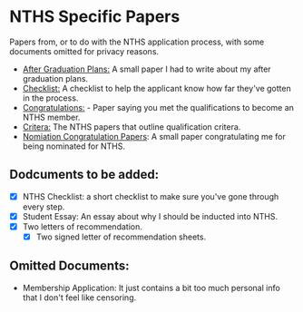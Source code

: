# NTHS Specific Papers

Papers from, or to do with the NTHS application process, with some documents
omitted for privacy reasons.

- [After Graduation Plans:](after-grad-plans.pdf) A small paper I had to write about my after graduation plans.
- [Checklist:](Checklist.pdf) A checklist to help the applicant know how far they've gotten in the process.
- [Congratulations:](congrats.pdf) - Paper saying you met the qualifications to become an NTHS member.
- [Critera:](criteria.pdf) The NTHS papers that outline qualification critera.
- [Nomiation Congratulation Papers](nomination.pdf): A small paper congratulating me for being nominated for NTHS.


## Dodcuments to be added:

- [X] NTHS Checklist: a short checklist to make sure you've gone through every step.
- [X] Student Essay: An essay about why I should be inducted into NTHS.
- [X] Two letters of recommendation.
  - [X] Two signed letter of recommendation sheets.

## Omitted Documents:

- Membership Application: It just contains a bit too much personal info that I don't feel like censoring.

